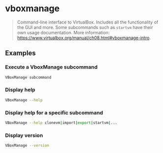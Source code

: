 # vboxmanage

> Command-line interface to VirtualBox. Includes all the functionality of the GUI and more. Some subcommands such as `startvm` have their own usage documentation. More information: <https://www.virtualbox.org/manual/ch08.html#vboxmanage-intro>.

## Examples

### Execute a VboxManage subcommand

```bash
VBoxManage subcommand
```

### Display help

```bash
VBoxManage --help
```

### Display help for a specific subcommand

```bash
VBoxManage --help clonevm|import|export|startvm|...
```

### Display version

```bash
VBoxManage --version
```
